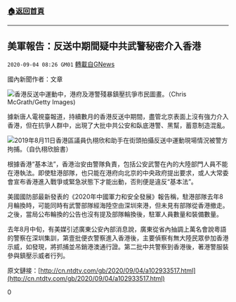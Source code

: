 ###  [:house:返回首頁](https://github.com/ourhimalayas/txt)
---

## 美軍報告：反送中期間疑中共武警秘密介入香港
`2020-09-04 08:26 GM01` [轉載自GNews](https://gnews.org/zh-hant/333524/)

國內新聞作者：文章

![](https://s3.amazonaws.com/gnews-media-offload/wp-content/uploads/2020/09/04082022/GettyImages-1177827071-800x450-1.jpg)香港反送中運動中，港府及港警殘暴鎮壓抗爭市民圖畫。（Chris McGrath/Getty Images)

據新唐人電視臺報道，持續數月的香港反送中期間，盡管北京表面上沒有強力介入香港，但在抗爭人群中，出現了大批中共公安和臥底港警、黑幫，蓄意制造混亂。

![](https://s3.amazonaws.com/gnews-media-offload/wp-content/uploads/2020/09/04082248/7a26ce881395bc70eaea7f4e1f57f44c-600x333-1.jpg)2019年8月11日香港區議員仇栩欣和助手在街頭拍攝反送中運動現場情況被警方拘捕。（自仇栩欣臉書）

根據香港“基本法”，香港治安由警隊負責，包括公安武警在內的大陸部門人員不能在港執法。即使駐港部隊，也只能在港府向北京的中央政府提出要求，或人大常委會宣布香港進入戰爭或緊急狀態下才能出動，否則便是違反“基本法”。

美國國防部最新發表的《2020年中國軍力和安全發展》報告稱，駐港部隊去年8月輪換時，可能同時有武警部隊經海陸空由深圳來港，但未見有部隊從香港撤走。之後，當局公布輪換的公告也沒有提及部隊輪換後，駐軍人員數量和裝備數量。

去年8月中旬，有美媒引述廣東公安內部消息說，廣東從省內抽調上萬名會說粵語的警察在深圳集訓，第壹批便衣警察進入香港後，主要偵察有無大陸民眾參加香港示威，如發現，將抓捕並吊銷港澳通行證。第二批中共警察到香港後，著港警服裝參與鎮壓示威者行列。

原文鏈接：[http://cn.ntdtv.com/gb/2020/09/04/a102933517.html](http://cn.ntdtv.com/gb/2020/09/04/a102933517.html)

0
